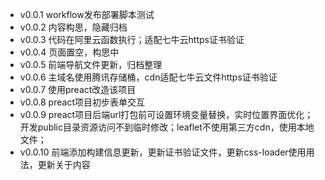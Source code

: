 - v0.0.1  workflow发布部署脚本测试
- v0.0.2  内容构思，隐藏归档
- v0.0.3  代码在阿里云函数执行；适配七牛云https证书验证
- v0.0.4  页面置空，构思中
- v0.0.5  前端导航文件更新，归档整理
- v0.0.6  主域名使用腾讯存储桶，cdn适配七牛云文件https证书验证
- v0.0.7  使用preact改造该项目
- v0.0.8  preact项目初步表单交互
- v0.0.9  preact项目后端url打包前可设置环境变量替换，实时位置界面优化；开发public目录资源访问不到临时修改；leaflet不使用第三方cdn，使用本地文件；
- v0.0.10 前端添加构建信息更新，更新证书验证文件，更新css-loader使用用法，更新关于内容